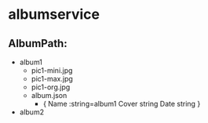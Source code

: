 # albumservice


## AlbumPath:
+ album1
     - pic1-mini.jpg
     - pic1-max.jpg
     - pic1-org.jpg
     - album.json
          * {
                Name  :string=album1
	            Cover string
	            Date  string
            }
+ album2
